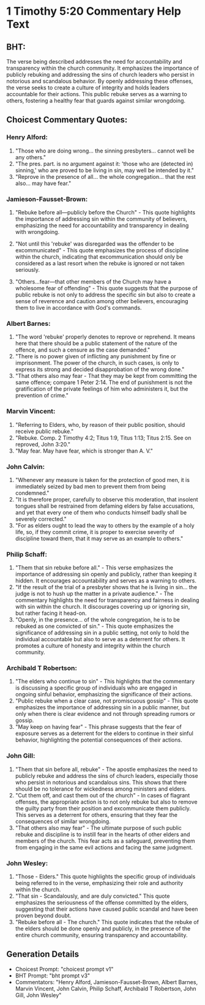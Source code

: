 # 1 Timothy 5:20 Commentary Help Text

## BHT:
The verse being described addresses the need for accountability and transparency within the church community. It emphasizes the importance of publicly rebuking and addressing the sins of church leaders who persist in notorious and scandalous behavior. By openly addressing these offenses, the verse seeks to create a culture of integrity and holds leaders accountable for their actions. This public rebuke serves as a warning to others, fostering a healthy fear that guards against similar wrongdoing.

## Choicest Commentary Quotes:
### Henry Alford:
1. "Those who are doing wrong... the sinning presbyters... cannot well be any others."
2. "The pres. part. is no argument against it: 'those who are (detected in) sinning,' who are proved to be living in sin, may well be intended by it."
3. "Reprove in the presence of all... the whole congregation... that the rest also... may have fear."

### Jamieson-Fausset-Brown:
1. "Rebuke before all—publicly before the Church" - This quote highlights the importance of addressing sin within the community of believers, emphasizing the need for accountability and transparency in dealing with wrongdoing.

2. "Not until this 'rebuke' was disregarded was the offender to be excommunicated" - This quote emphasizes the process of discipline within the church, indicating that excommunication should only be considered as a last resort when the rebuke is ignored or not taken seriously.

3. "Others...fear—that other members of the Church may have a wholesome fear of offending" - This quote suggests that the purpose of public rebuke is not only to address the specific sin but also to create a sense of reverence and caution among other believers, encouraging them to live in accordance with God's commands.

### Albert Barnes:
1. "The word 'rebuke' properly denotes to reprove or reprehend. It means here that there should be a public statement of the nature of the offence, and such a censure as the case demanded."
2. "There is no power given of inflicting any punishment by fine or imprisonment. The power of the church, in such cases, is only to express its strong and decided disapprobation of the wrong done."
3. "That others also may fear - That they may be kept from committing the same offence; compare 1 Peter 2:14. The end of punishment is not the gratification of the private feelings of him who administers it, but the prevention of crime."

### Marvin Vincent:
1. "Referring to Elders, who, by reason of their public position, should receive public rebuke."
2. "Rebuke. Comp. 2 Timothy 4:2; Titus 1:9, Titus 1:13; Titus 2:15. See on reproved, John 3:20."
3. "May fear. May have fear, which is stronger than A. V."

### John Calvin:
1. "Whenever any measure is taken for the protection of good men, it is immediately seized by bad men to prevent them from being condemned."
2. "It is therefore proper, carefully to observe this moderation, that insolent tongues shall be restrained from defaming elders by false accusations, and yet that every one of them who conducts himself badly shall be severely corrected."
3. "For as elders ought to lead the way to others by the example of a holy life, so, if they commit crime, it is proper to exercise severity of discipline toward them, that it may serve as an example to others."

### Philip Schaff:
1. "Them that sin rebuke before all." - This verse emphasizes the importance of addressing sin openly and publicly, rather than keeping it hidden. It encourages accountability and serves as a warning to others.
2. "If the result of the trial of a presbyter shows that he is living in sin... the judge is not to hush up the matter in a private audience." - The commentary highlights the need for transparency and fairness in dealing with sin within the church. It discourages covering up or ignoring sin, but rather facing it head-on.
3. "Openly, in the presence... of the whole congregation, he is to be rebuked as one convicted of sin." - This quote emphasizes the significance of addressing sin in a public setting, not only to hold the individual accountable but also to serve as a deterrent for others. It promotes a culture of honesty and integrity within the church community.

### Archibald T Robertson:
1. "The elders who continue to sin" - This highlights that the commentary is discussing a specific group of individuals who are engaged in ongoing sinful behavior, emphasizing the significance of their actions.
2. "Public rebuke when a clear case, not promiscuous gossip" - This quote emphasizes the importance of addressing sin in a public manner, but only when there is clear evidence and not through spreading rumors or gossip.
3. "May keep on having fear" - This phrase suggests that the fear of exposure serves as a deterrent for the elders to continue in their sinful behavior, highlighting the potential consequences of their actions.

### John Gill:
1. "Them that sin before all, rebuke" - The apostle emphasizes the need to publicly rebuke and address the sins of church leaders, especially those who persist in notorious and scandalous sins. This shows that there should be no tolerance for wickedness among ministers and elders.
2. "Cut them off, and cast them out of the church" - In cases of flagrant offenses, the appropriate action is to not only rebuke but also to remove the guilty party from their position and excommunicate them publicly. This serves as a deterrent for others, ensuring that they fear the consequences of similar wrongdoing.
3. "That others also may fear" - The ultimate purpose of such public rebuke and discipline is to instill fear in the hearts of other elders and members of the church. This fear acts as a safeguard, preventing them from engaging in the same evil actions and facing the same judgment.

### John Wesley:
1. "Those - Elders." This quote highlights the specific group of individuals being referred to in the verse, emphasizing their role and authority within the church.
2. "That sin - Scandalously, and are duly convicted." This quote emphasizes the seriousness of the offense committed by the elders, suggesting that their actions have caused public scandal and have been proven beyond doubt.
3. "Rebuke before all - The church." This quote indicates that the rebuke of the elders should be done openly and publicly, in the presence of the entire church community, ensuring transparency and accountability.


## Generation Details
- Choicest Prompt: "choicest prompt v1"
- BHT Prompt: "bht prompt v3"
- Commentators: "Henry Alford, Jamieson-Fausset-Brown, Albert Barnes, Marvin Vincent, John Calvin, Philip Schaff, Archibald T Robertson, John Gill, John Wesley"
